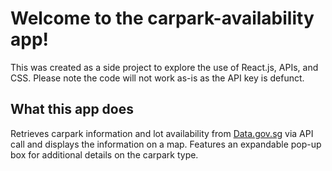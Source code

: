 # Welcome to the carpark-availability app!
This was created as a side project to explore the use of React.js, APIs, and CSS.
Please note the code will not work as-is as the API key is defunct.

## What this app does
Retrieves carpark information and lot availability from [Data.gov.sg](https://data.gov.sg/developer) via API call and displays the information on a map. Features an expandable pop-up box for additional details on the carpark type.


